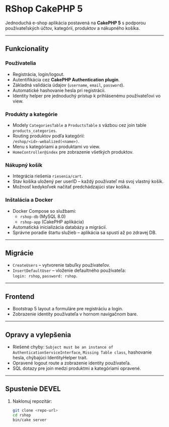 # RShop CakePHP 5

Jednoduchá e-shop aplikácia postavená na **CakePHP 5** s podporou používateľských účtov, kategórií, produktov a nákupného košíka.

---

## Funkcionality

### Používatelia
- Registrácia, login/logout.
- Autentifikácia cez **CakePHP Authentication plugin**.
- Základná validácia údajov (`username`, `email`, `password`).
- Automatické hashovanie hesla pri registrácii.
- Identity helper pre jednoduchý prístup k prihlásenému používateľovi vo view.

### Produkty a kategórie
- Modely `CategoriesTable` a `ProductsTable` s väzbou cez join table `products_categories`.
- Routing produktov podľa kategórií:  
  `/eshop/<id>-webalized(<name>)`.
- Menu s kategóriami a produktami vo view.
- `HomeController@index` pre zobrazenie všetkých produktov.

### Nákupný košík
- Integrácia riešenia `riesenia/cart`.
- Stav košíka uložený per userID – každý používateľ má svoj vlastný košík.
- Možnosť kedykoľvek načítať predchádzajúci stav košíka.

### Inštalácia a Docker
- Docker Compose so službami:
  - `rshop-db` (MySQL 8.0)
  - `rshop-app` (CakePHP aplikácia)
- Automatická inicializácia databázy a migrácií.
- Správne poradie štartu služieb – aplikácia sa spustí až po zdravej DB.

---

## Migrácie
- `CreateUsers` – vytvorenie tabuľky používateľov.
- `InsertDefaultUser` – vloženie defaultného používateľa:  
  `login: rshop`, `password: rshop`.

---

## Frontend
- Bootstrap 5 layout a formuláre pre registráciu a login.
- Zobrazenie identity používateľa v hornom navigačnom bare.

---

## Opravy a vylepšenia
- Riešené chyby: `Subject must be an instance of AuthenticationServiceInterface`, `Missing Table class`, hashovanie hesla, chýbajúci IdentityHelper trait.
- Opravené logout route a zobrazenie identity používateľa.
- SQL dotazy pre join medzi produktmi a kategóriami opravené.

---

## Spustenie DEVEL

1. Naklonuj repozitár:  
   ```bash
   git clone <repo-url>
   cd rshop
   bin/cake server
    ```

